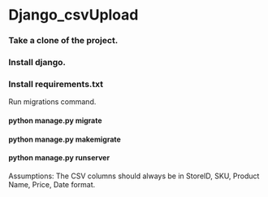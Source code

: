 # Django_csvUpload
### Take a clone of the project.
### Install django.
### Install requirements.txt

Run migrations command.
#### python manage.py migrate
#### python manage.py makemigrate
#### python manage.py runserver

Assumptions: The CSV columns should always be in StoreID, SKU, Product Name, Price, Date format.
